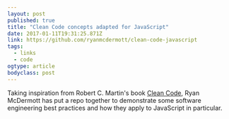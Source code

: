 ```yaml
---
layout: post 
published: true 
title: "Clean Code concepts adapted for JavaScript" 
date: 2017-01-11T19:31:25.871Z 
link: https://github.com/ryanmcdermott/clean-code-javascript 
tags:
  - links
  - code
ogtype: article 
bodyclass: post 
---
```


Taking inspiration from Robert C. Martin's book [Clean Code](https://www.amazon.com/Clean-Code-Handbook-Software-Craftsmanship/dp/0132350882), Ryan McDermott has put a repo together to demonstrate  some software engineering best practices and how they apply to JavaScript in particular.

